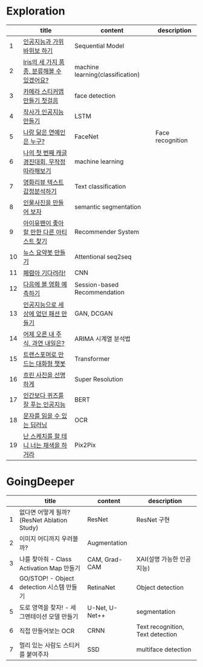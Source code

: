 # Exploration

||title|content|description|
|---|---|---|---|
|1|[인공지능과 가위바위보 하기](https://github.com/YejinHwang909/AIFFEL_/blob/master/Exploration/E1_rock_scissor_paper/E1_rock_scissor_paper.ipynb)|Sequential Model||
|2|[Iris의 세 가지 품종, 분류해볼 수 있겠어요?](https://github.com/YejinHwang909/AIFFEL_/tree/master/Exploration/E2_breast_cancer)|machine learning(classification)||
|3|[카메라 스티커앱 만들기 첫걸음](https://github.com/YejinHwang909/AIFFEL_/blob/master/Exploration/E3_cat_whiskers/E3_cat_whiskers.ipynb)|face detection||
|4|[작사가 인공지능 만들기](https://github.com/YejinHwang909/AIFFEL_/blob/master/Exploration/E4_awesome_lyricist/E4_awesome_lyricist.ipynb)|LSTM||
|5|[나랑 닮은 연예인은 누구?](https://github.com/YejinHwang909/AIFFEL_/blob/master/Exploration/E5_finding_celebrities/E5_finding_celebrities_who_look_like_me.ipynb)|FaceNet|Face recognition|
|6|[나의 첫 번째 캐글 경진대회, 무작정 따라해보기](https://github.com/YejinHwang909/AIFFEL_/blob/master/Exploration/E6_first_kaggle/E6_first_kaggle.ipynb)|machine learning||
|7|[영화리뷰 텍스트 감정분석하기](https://github.com/YejinHwang909/AIFFEL_/blob/master/Exploration/E7_segmentation/E7_segmentation.ipynb)|Text classification||
|8|[인물사진을 만들어 보자](https://github.com/YejinHwang909/AIFFEL_/blob/master/Exploration/E8_naver_movie_review/E8_naver_movie_review.ipynb)|semantic segmentation||
|9|[아이유팬이 좋아할 만한 다른 아티스트 찾기](https://github.com/YejinHwang909/AIFFEL_/blob/master/Exploration/E9_movie_recommendation/E9_movie_recommendation.ipynb)|Recommender System||
|10|[뉴스 요약봇 만들기](https://github.com/YejinHwang909/AIFFEL_/blob/master/Exploration/E10_news_summarization/E10_news_summarization.ipynb)|Attentional seq2seq||
|11|[폐렴아 기다려라!](https://github.com/YejinHwang909/AIFFEL_/blob/master/Exploration/E11_chest_xray/E11_chest_xray.ipynb)|CNN||
|12|[다음에 볼 영화 예측하기](https://github.com/YejinHwang909/AIFFEL_/blob/master/Exploration/E12_predicting_the_next_movie/E12_predicting_the_next_movie.ipynb)|Session-based Recommendation||
|13|[인공지능으로 세상에 없던 패션 만들기](https://github.com/YejinHwang909/AIFFEL_/blob/master/Exploration/E13_CIFAR10/E13_CIFAR10.ipynb)|GAN, DCGAN||
|14|[어제 오른 내 주식, 과연 내일은?](https://github.com/YejinHwang909/AIFFEL_/blob/master/Exploration/E14_stock_prediction/E14_stock_prediction.ipynb)|ARIMA 시계열 분석법||
|15|[트랜스포머로 만드는 대화형 챗봇](https://github.com/YejinHwang909/AIFFEL_/blob/master/Exploration/E15_transformer_chatbot/E15_transformer_chatbot.ipynb)|Transformer||
|16|[흐린 사진을 선명하게](https://github.com/YejinHwang909/AIFFEL_/blob/master/Exploration/E16_sharpening_blurry_pictures/E16_sharpening_blurry_pictures.ipynb)|Super Resolution||
|17|[인간보다 퀴즈를 잘 푸는 인공지능](https://github.com/YejinHwang909/AIFFEL_/blob/master/Exploration/E17_bert_qna/E17_bert_qna.ipynb)|BERT||
|18|[문자를 읽을 수 있는 딥러닝](https://github.com/YejinHwang909/AIFFEL_/blob/master/Exploration/E18_ocr_models/E18_ocr_models.ipynb)|OCR||
|19|[난 스케치를 할 테니 너는 채색을 하거라](https://github.com/YejinHwang909/AIFFEL_/blob/master/Exploration/E19_making_load_image/E19_making_load_image.ipynb)|Pix2Pix||


# GoingDeeper
||title|content|description|
|---|---|---|---|
|1|없다면 어떻게 될까? (ResNet Ablation Study)|ResNet|ResNet 구현|
|2|이미지 어디까지 우려볼까?|Augmentation||
|3|나를 찾아줘 - Class Activation Map 만들기|CAM, Grad-CAM|XAI(설명 가능한 인공지능)|
|4|GO/STOP! - Object detection 시스템 만들기|RetinaNet|Object detection|
|5|도로 영역을 찾자! - 세그멘테이션 모델 만들기|U-Net, U-Net++|segmentation|
|6|직접 만들어보는 OCR|CRNN|Text recognition, Text detection|
|7|멀리 있는 사람도 스티커를 붙여주자|SSD|multiface detection|
